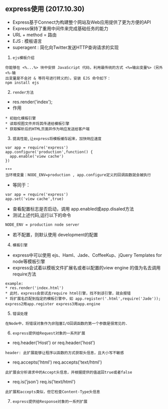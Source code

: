 ## express使用 (2017.10.30)
* Express基于Connect为构建整个网站及Web应用提供了更为方便的API
* Express保持了重用中间件来完成基础任务的能力
* URL + method = 路由
* EJS : 模板语言
* superagent : 简化向Twitter发送HTTP查询请求的实现

1. `ejs模板介绍`
```
你能够在 <%...%> 块中安排 JavaScript 代码，利用最传统的方式 <%=输出变量%>（另外 <%-输
出变量是不会对 & 等符号进行转义的）。安装 EJS 命令如下：
npm install ejs
```
2. `render方法`
* res.render('index');
* 作用
```
* 初始化模板引擎
* 读取视图文件并将其传递给模板引擎
* 获取解析后的HTML页面并作为响应发送给客户端
```
3. `提高性能,让express将模板缓存起来，加快响应速度`
```
var app = require('express')
app.configure('production',function() {
  app.enable('view cache')
})

***
当环境变量：NODE_ENV=production , app.configure定义的回调函数就会被执行
```
* 等同于：
```
var app = require('express')
app.set('view cache',true)
```
* 查看配置标志是否启动，调用 app.enabled或app.disaled方法
* 测试上述代码,运行以下的命令
```
NODE_ENV = production node server
```
* 若不配置，则默认使用 development的配置
4. `模板引擎`
* express中可以使用 ejs、Haml、Jade、CoffeeKup、jQuery Templates for node等模板引擎
* express会试着以模板文件扩展名或者以配置的view engine 的值为名去调用require方法
```
example:
* res.render('index.html')
* 此时，express会尝试去require html引擎，找不到该引擎，就会报错
* 将扩展名匹配到指定的模板引擎中，如 app.register('.html',require('Jade')); express2用app.register express3用app.engine
``` 
5. `错误处理`
```
在Node中，将错误对象作为非阻塞I/O回调函数的第一个参数是很常见的.
```
6. `express提供给Request对象的一系列扩展`
* req.header('Host') or req.header('host')
```
header: 此扩展能够让程序以函数的方式获取头信息，且大小写不敏感
```
* req.accepts('html')   req.accepts('text/html')
```
此扩展会分析请求中的Accept头信息，并根据提供的值返回true或者false
```
* req.is('json')  req.is('text/html')
```
此扩展和accepts类似，但它检查Content-Type头信息
```
7. `express提供给Response对象的一系列扩展`

